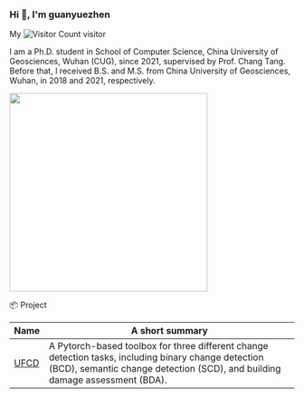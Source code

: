 ###  Hi 👋, I'm guanyuezhen

My ![Visitor Count](https://profile-counter.glitch.me/guanyuezhen/count.svg) visitor

I am a Ph.D. student in School of Computer Science, China University of Geosciences, Wuhan (CUG), since 2021, supervised by Prof. Chang Tang. Before that, I received B.S. and M.S. from China University of Geosciences, Wuhan, in 2018 and 2021, respectively.

<p align='left'>
  <a href="#"><img src="https://github-readme-stats.vercel.app/api?username=guanyuezhen&show_icons=true&count_private=true&theme=light" width="350"></a>
</p>

<summary>📦 Project </summary>
  

| Name                 | A short summary                              |
| -------------------- | -------------------------------------------- |
| [UFCD](https://github.com/guanyuezhen/UFCD) | A Pytorch-based toolbox for three different change detection tasks, including binary change detection (BCD), semantic change detection (SCD), and building damage assessment (BDA).  |

<!--
**guanyuezhen/guanyuezhen** is a ✨ _special_ ✨ repository because its `README.md` (this file) appears on your GitHub profile.

Here are some ideas to get you started:

- 🔭 I’m currently working on ...
- 🌱 I’m currently learning ...
- 👯 I’m looking to collaborate on ...
- 🤔 I’m looking for help with ...
- 💬 Ask me about ...
- 📫 How to reach me: ...
- 😄 Pronouns: ...
- ⚡ Fun fact: ...
-->
